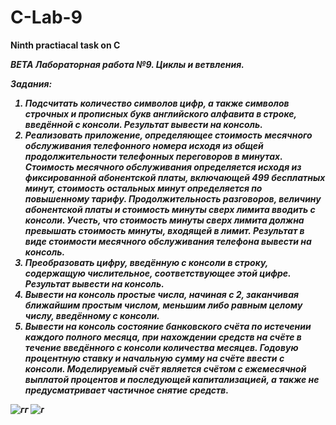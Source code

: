 # C-Lab-9
<strong>Ninth practiacal task on C</strong>

<b><i>BETA Лабораторная работа №9. Циклы и ветвления.

Задания:

1. Подсчитать количество символов цифр, а также символов строчных и прописных букв
английского алфавита в строке, введённой с консоли. Результат вывести на консоль.
2. Реализовать приложение, определяющее стоимость месячного обслуживания
телефонного номера исходя из общей продолжительности телефонных переговоров в
минутах. Стоимость месячного обслуживания определяется исходя из фиксированной
абонентской платы, включающей 499 бесплатных минут, стоимость остальных минут
определяется по повышенному тарифу. Продолжительность разговоров, величину
абонентской платы и стоимость минуты сверх лимита вводить с консоли. Учесть, что
стоимость минуты сверх лимита должна превышать стоимость минуты, входящей в лимит.
Результат в виде стоимости месячного обслуживания телефона вывести на консоль.
3. Преобразовать цифру, введённую с консоли в строку, содержащую числительное,
соответствующее этой цифре. Результат вывести на консоль.
4. Вывести на консоль простые числа, начиная с 2, заканчивая ближайшим простым числом,
меньшим либо равным целому числу, введённому с консоли.
5. Вывести на консоль состояние банковского счёта по истечении каждого полного месяца,
при нахождении средств на счёте в течение введённого с консоли количества месяцев.
Годовую процентную ставку и начальную сумму на счёте ввести с консоли. Моделируемый
счёт является счётом с ежемесячной выплатой процентов и последующей капитализацией,
а также не предусматривает частичное снятие средств.

![гг](https://user-images.githubusercontent.com/94011547/193143043-c04c35b9-3874-4a62-8ad7-9362ce3415f8.PNG)
![г](https://user-images.githubusercontent.com/94011547/193143048-f7ad7a11-15ab-4eff-9e99-ae13e2a14ac6.PNG)
